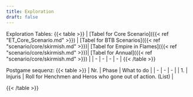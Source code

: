 ```yaml
---
title: Exploration
draft: false
---
```

Exploration Tables:
{{< table >}}
| [Tabel for Core Scenario]({{< ref "ET_Core_Scenario.md" >}}) | [Tabel for BTB Scenarios]({{< ref "scenario/core/skirmish.md" >}})| [Tabel for Empire in Flames]({{< ref "scenario/core/skirmish.md" >}})| [Tabel for Annual]({{< ref "scenario/core/skirmish.md" >}}) |
| - | - | - | - |
{{< /table >}}

Postgame sequenz:
{{< table >}}
| Nr. | Phase |  What to do |
| - | - | - |
| 1. | Injuris | Roll for Henchmen and Heros who gone out of action. (List) |

{{< /table >}}